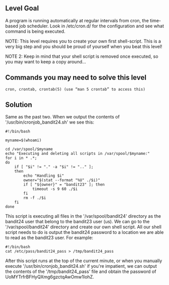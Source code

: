 ## Level Goal ##

A program is running automatically at regular intervals from cron, the time-based job scheduler. Look in /etc/cron.d/ for the configuration and see what command is being executed.

NOTE: This level requires you to create your own first shell-script. This is a very big step and you should be proud of yourself when you beat this level!

NOTE 2: Keep in mind that your shell script is removed once executed, so you may want to keep a copy around…

## Commands you may need to solve this level ##

    cron, crontab, crontab(5) (use “man 5 crontab” to access this)
    
## Solution ##

Same as the past two. When we output the contents of '/usr/bin/cronjob_bandit24.sh' we see this:

```
#!/bin/bash

myname=$(whoami)

cd /var/spool/$myname
echo "Executing and deleting all scripts in /var/spool/$myname:"
for i in * .*;
do
    if [ "$i" != "." -a "$i" != ".." ];
    then
        echo "Handling $i"
        owner="$(stat --format "%U" ./$i)"
        if [ "${owner}" = "bandit23" ]; then
            timeout -s 9 60 ./$i
        fi
        rm -f ./$i
    fi
done
```

This script is executing all files in the '/var/spool/bandit24' directory as the bandit24 user that belong to the bandit23 user (us). We can go to the '/var/spool/bandit24' directory and create our own shell script. All our shell script needs to do is output the bandit24 password to a location we are able to read as the bandit23 user. For example:

```
#!/bin/bash
cat /etc/pass/bandit24_pass > /tmp/bandit24_pass
```

After this script runs at the top of the current minute, or when you manually execute '/usr/bin/cronjob_bandit24.sh' if you're impatient, we can output the contents of the '/tmp/bandit24_pass' file and obtain the password of UoMYTrfrBFHyQXmg6gzctqAwOmw1IohZ.

